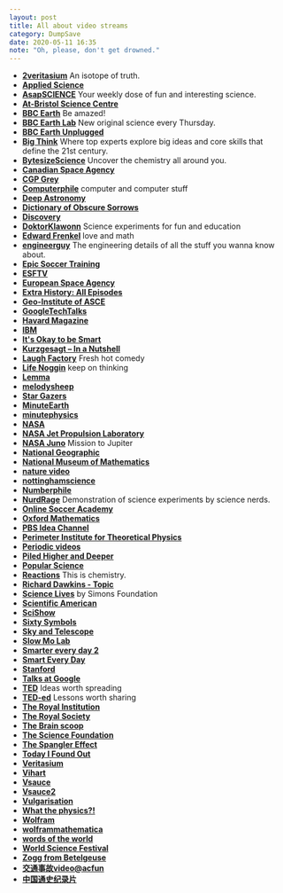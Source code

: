 ```yaml
---
layout: post
title: All about video streams
category: DumpSave
date: 2020-05-11 16:35
note: "Oh, please, don't get drowned."
---
```


* [**2veritasium**](https://www.youtube.com/user/2veritasium) An isotope of truth.
* [**Applied Science**](https://www.youtube.com/user/bkraz333)
* [**AsapSCIENCE**](https://www.youtube.com/channel/UCC552Sd-3nyi_tk2BudLUzA) Your weekly dose of fun and interesting science.
* [**At-Bristol Science Centre**](https://www.youtube.com/channel/UCtcvYw27doiyMW4n-sf0r0w)
* [**BBC Earth**](https://www.youtube.com/user/BBCEarth/featured) Be amazed!
* [**BBC Earth Lab**](https://www.youtube.com/channel/UCdsOTr6SmDrxuWE7sJFrkhQ) New original science every Thursday.
* [**BBC Earth Unplugged**](https://www.youtube.com/user/EarthUnpluggedTV/featured)
* [**Big Think**](https://www.youtube.com/channel/UCvQECJukTDE2i6aCoMnS-Vg) Where top experts explore big ideas and core skills that define the 21st century. 
* [**BytesizeScience**](https://www.youtube.com/channel/UCeYmwVIKjh29F5WBdhbEZiQ) Uncover the chemistry all around you. 
* [**Canadian Space Agency**](https://www.youtube.com/channel/UCdNtqpHlU1pCaVy2wlzxHKQ)
* [**CGP Grey**](https://www.youtube.com/user/CGPGrey/featured) 
* [**Computerphile**](https://www.youtube.com/user/Computerphile) computer and computer stuff
* [**Deep Astronomy**](https://www.youtube.com/user/tdarnell) 
* [**Dictionary of Obscure Sorrows**](https://www.youtube.com/user/obscuresorrows)
* [**Discovery**](https://www.youtube.com/user/DiscoveryNetworks)
* [**DoktorKlawonn**](https://www.youtube.com/user/DoktorKlawonn/featured) Science experiments for fun and education
* [**Edward Frenkel**](https://www.youtube.com/user/edfrenkel) love and math
* [**engineerguy**](https://www.youtube.com/user/engineerguyvideo) The engineering details of all the stuff you wanna know about.
* [**Epic Soccer Training**](https://www.youtube.com/user/EpicSoccerTraining)
* [**ESFTV**](https://www.youtube.com/user/SUNYESFTV)
* [**European Space Agency**](https://www.youtube.com/user/ESA)
* [**Extra History: All Episodes**](https://www.youtube.com/playlist?list=PLhyKYa0YJ_5Aq7g4bil7bnGi0A8gTsawu)
* [**Geo-Institute of ASCE**](https://www.youtube.com/user/GeoInstituteASCE)
* [**GoogleTechTalks**](https://www.youtube.com/user/GoogleTechTalks)
* [**Havard Magazine**](https://www.youtube.com/user/HarvardMagazine)
* [**IBM**](https://www.youtube.com/user/IBM)
* [**It's Okay to be Smart**](https://www.youtube.com/user/itsokaytobesmart)
* [**Kurzgesagt – In a Nutshell**](https://www.youtube.com/channel/UCsXVk37bltHxD1rDPwtNM8Q)
* [**Laugh Factory**](https://www.youtube.com/user/TheLaughFactory) Fresh hot comedy
* [**Life Noggin**](https://www.youtube.com/user/lifenoggin) keep on thinking
* [**Lemma**](https://www.youtube.com/channel/UCr22xikWUK2yUW4YxOKXclQ)
* [**melodysheep**](https://www.youtube.com/user/melodysheep)
* [**Star Gazers**](https://www.youtube.com/playlist?list=PLlvTYtBQRYAWnY5iH22VU04LHfn2hJCqy)
* [**MinuteEarth**](https://www.youtube.com/user/minuteearth)
* [**minutephysics**](https://www.youtube.com/user/minutephysics)
* [**NASA**](https://www.youtube.com/channel/UCLA_DiR1FfKNvjuUpBHmylQ)
* [**NASA Jet Propulsion Laboratory**](https://www.youtube.com/channel/UCryGec9PdUCLjpJW2mgCuLw)
* [**NASA Juno**](https://www.youtube.com/channel/UCRU0OnntXuUj5UjX3ZLOYLA) Mission to Jupiter
* [**National Geographic**](https://www.youtube.com/channel/UCpVm7bg6pXKo1Pr6k5kxG9A)
* [**National Museum of Mathematics**](https://www.youtube.com/channel/UCXZIDlJ_DgzrEwYop2s3JOQ)
* [**nature video**](https://www.youtube.com/channel/UCXZIDlJ_DgzrEwYop2s3JOQ)
* [**nottinghamscience**](https://www.youtube.com/channel/UCCAgrIbwcJ67zIow1pNF30A)
* [**Numberphile**](https://www.youtube.com/channel/UCoxcjq-8xIDTYp3uz647V5A)
* [**NurdRage**](https://www.youtube.com/channel/UCIgKGGJkt1MrNmhq3vRibYA) Demonstration of science experiments by science nerds.
* [**Online Soccer Academy**](https://www.youtube.com/channel/UCDg5GVlFtylfIefA424N7_g)
* [**Oxford Mathematics**](https://www.youtube.com/channel/UCLnGGRG__uGSPLBLzyhg8dQ)
* [**PBS Idea Channel**](https://www.youtube.com/channel/UC3LqW4ijMoENQ2Wv17ZrFJA)
* [**Perimeter Institute for Theoretical Physics**](https://www.youtube.com/channel/UCpHvNclapYpq8b0ZnGRoMeg)
* [**Periodic videos**](https://www.youtube.com/channel/UCtESv1e7ntJaLJYKIO1FoYw)
* [**Piled Higher and Deeper**](https://www.youtube.com/channel/UCUL-pmhmDcZDwsA4cX2HO5w)
* [**Popular Science**](https://www.youtube.com/channel/UCSwkELX52qCd-72ubE3lAcw)
* [**Reactions**](https://www.youtube.com/channel/UCdJ9oJ2GUF8Vmb-G63ldGWg) This is chemistry.
* [**Richard Dawkins - Topic**](https://www.youtube.com/channel/UC1HLWIq2HXRhJVhraKMKW4g)
* [**Science Lives**](https://www.simonsfoundation.org/category/multimedia/science-lives/) by Simons Foundation
* [**Scientific American**](https://www.youtube.com/channel/UC_xYMXx_-mAzheKyEtwtCAQ)
* [**SciShow**](https://www.youtube.com/channel/UCZYTClx2T1of7BRZ86-8fow)
* [**Sixty Symbols**](https://www.youtube.com/channel/UCvBqzzvUBLCs8Y7Axb-jZew)
* [**Sky and Telescope**](https://www.youtube.com/channel/UCvBqzzvUBLCs8Y7Axb-jZew)
* [**Slow Mo Lab**](https://www.youtube.com/channel/UCotlYu9WUcKZCUcEcNYWu_Q)
* [**Smarter every day 2**](https://www.youtube.com/channel/UC8VkNBOwvsTlFjoSnNSMmxw)
* [**Smart Every Day**](https://www.youtube.com/channel/UC6107grRI4m0o2-emgoDnAA)
* [**Stanford**](https://www.youtube.com/channel/UC-EnprmCZ3OXyAoG7vjVNCA)
* [**Talks at Google**](https://www.youtube.com/channel/UCbmNph6atAoGfqLoCL_duAg)
* [**TED**](https://www.ted.com/) Ideas worth spreading
* [**TED-ed**](https://www.youtube.com/channel/UCsooa4yRKGN_zEE8iknghZA) Lessons worth sharing
* [**The Royal Institution**](https://www.youtube.com/channel/UCYeF244yNGuFefuFKqxIAXw)
* [**The Royal Society**](https://www.youtube.com/channel/UC5MOW8BO3dH38Fo3Rau17KQ)
* [**The Brain scoop**](https://www.youtube.com/channel/UCkyfHZ6bY2TjqbJhiH8Y2QQ)
* [**The Science Foundation**](https://www.youtube.com/channel/UC_Ri-2rbPgfVQDo8jUDwB9A)
* [**The Spangler Effect**](https://www.youtube.com/channel/UC6sWKVFVfuyTk0FTPY4c62Q)
* [**Today I Found Out**](https://www.youtube.com/channel/UC64UiPJwM_e9AqAd7RiD7JA)
* [**Veritasium**](https://www.youtube.com/channel/UCHnyfMqiRRG1u-2MsSQLbXA)
* [**Vihart**](https://www.youtube.com/channel/UCOGeU-1Fig3rrDjhm9Zs_wg)
* [**Vsauce**](https://www.youtube.com/channel/UC6nSFpj9HTCZ5t-N3Rm3-HA)
* [**Vsauce2**](https://www.youtube.com/channel/UCqmugCqELzhIMNYnsjScXXw)
* [**Vulgarisation**](https://www.youtube.com/channel/UCrz6yN1bOc14v6WgXOV4LEQ)
* [**What the physics?!**](https://www.youtube.com/channel/UCj1gfrsi8H8zTrmR0ft1Kjw)
* [**Wolfram**](https://www.youtube.com/channel/UCJekgf6k62CQHdENWf2NgAQ)
* [**wolframmathematica**](https://www.youtube.com/channel/UC2SkFysGa2TopHPwXzBBLKw)
* [**words of the world**](https://www.youtube.com/channel/UC2SkFysGa2TopHPwXzBBLKw)
* [**World Science Festival**](https://www.youtube.com/channel/UCShHFwKyhcDo3g7hr4f1R8A)
* [**Zogg from Betelgeuse**](https://www.youtube.com/channel/UCKY00CSQo1MoC27bdGd-w_g)
* [**交通事故video@acfun**](http://www.acfun.cn/u/4075269.aspx#page=1)
* [**中国通史纪录片**](https://www.bilibili.com/video/av6547465/index_1.html)
